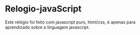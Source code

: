 # Relogio-javaScript
Este relógio foi feito com javascript puro, html/css, é apenas para aprendizado sobre a linguagem javascript.
